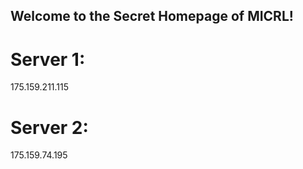 ## Welcome to the Secret Homepage of MICRL!
# Server 1:
175.159.211.115
# Server 2:
175.159.74.195







